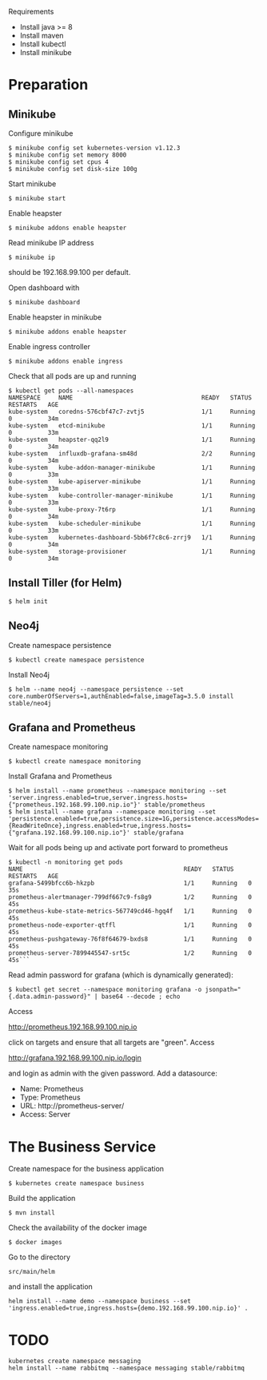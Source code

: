 Requirements

* Install java >= 8
* Install maven
* Install kubectl
* Install minikube

# Preparation

## Minikube

Configure minikube

    $ minikube config set kubernetes-version v1.12.3
    $ minikube config set memory 8000
    $ minikube config set cpus 4
    $ minikube config set disk-size 100g

Start minikube

    $ minikube start

Enable heapster

    $ minikube addons enable heapster

Read minikube IP address

    $ minikube ip

should be 192.168.99.100 per default.

Open dashboard with

    $ minikube dashboard

Enable heapster in minikube

    $ minikube addons enable heapster

Enable ingress controller

    $ minikube addons enable ingress

Check that all pods are up and running

    $ kubectl get pods --all-namespaces 
    NAMESPACE     NAME                                    READY   STATUS    RESTARTS   AGE
    kube-system   coredns-576cbf47c7-zvtj5                1/1     Running   0          34m
    kube-system   etcd-minikube                           1/1     Running   0          33m
    kube-system   heapster-qq2l9                          1/1     Running   0          34m
    kube-system   influxdb-grafana-sm48d                  2/2     Running   0          34m
    kube-system   kube-addon-manager-minikube             1/1     Running   0          33m
    kube-system   kube-apiserver-minikube                 1/1     Running   0          33m
    kube-system   kube-controller-manager-minikube        1/1     Running   0          33m
    kube-system   kube-proxy-7t6rp                        1/1     Running   0          34m
    kube-system   kube-scheduler-minikube                 1/1     Running   0          33m
    kube-system   kubernetes-dashboard-5bb6f7c8c6-zrrj9   1/1     Running   0          34m
    kube-system   storage-provisioner                     1/1     Running   0          34m

## Install Tiller (for Helm)

    $ helm init

## Neo4j

Create namespace persistence

    $ kubectl create namespace persistence

Install Neo4j

    $ helm --name neo4j --namespace persistence --set core.numberOfServers=1,authEnabled=false,imageTag=3.5.0 install stable/neo4j

## Grafana and Prometheus

Create namespace monitoring

    $ kubectl create namespace monitoring

Install Grafana and Prometheus

    $ helm install --name prometheus --namespace monitoring --set 'server.ingress.enabled=true,server.ingress.hosts={"prometheus.192.168.99.100.nip.io"}' stable/prometheus
    $ helm install --name grafana --namespace monitoring --set 'persistence.enabled=true,persistence.size=1G,persistence.accessModes={ReadWriteOnce},ingress.enabled=true,ingress.hosts={"grafana.192.168.99.100.nip.io"}' stable/grafana

Wait for all pods being up and activate port forward to prometheus

    $ kubectl -n monitoring get pods
    NAME                                             READY   STATUS    RESTARTS   AGE
    grafana-5499bfcc6b-hkzpb                         1/1     Running   0          35s
    prometheus-alertmanager-799df667c9-fs8g9         1/2     Running   0          45s
    prometheus-kube-state-metrics-567749cd46-hgq4f   1/1     Running   0          45s
    prometheus-node-exporter-qtffl                   1/1     Running   0          45s
    prometheus-pushgateway-76f8f64679-bxds8          1/1     Running   0          45s
    prometheus-server-7899445547-srt5c               1/2     Running   0          45s```

Read admin password for grafana (which is dynamically generated):

    $ kubectl get secret --namespace monitoring grafana -o jsonpath="{.data.admin-password}" | base64 --decode ; echo

Access

http://prometheus.192.168.99.100.nip.io

click on targets and ensure that all targets are "green". Access 

http://grafana.192.168.99.100.nip.io/login 

and login as admin with the given password. Add a datasource:

* Name: Prometheus
* Type: Prometheus
* URL: http://prometheus-server/
* Access: Server

# The Business Service

Create namespace for the business application

    $ kubernetes create namespace business
    
Build the application

    $ mvn install
    
Check the availability of the docker image

    $ docker images

Go to the directory

    src/main/helm
    
and install the application

    helm install --name demo --namespace business --set 'ingress.enabled=true,ingress.hosts={demo.192.168.99.100.nip.io}' .

# TODO

    kubernetes create namespace messaging
    helm install --name rabbitmq --namespace messaging stable/rabbitmq